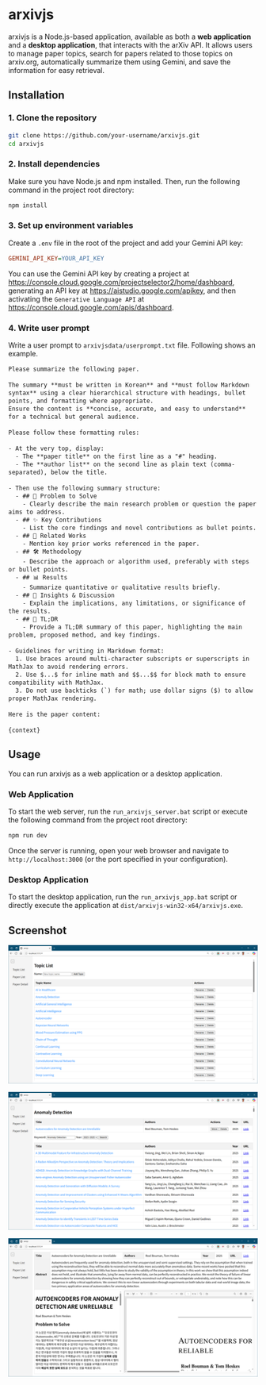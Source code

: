 # arxivjs

arxivjs is a Node.js-based application, available as both a **web application** and a **desktop application**, that interacts with the arXiv API. It allows users to manage paper topics, search for papers related to those topics on arxiv.org, automatically summarize them using Gemini, and save the information for easy retrieval.

## Installation

### 1. Clone the repository

```bash
git clone https://github.com/your-username/arxivjs.git
cd arxivjs
```

### 2. Install dependencies

Make sure you have Node.js and npm installed. Then, run the following command in the project root directory:

```bash
npm install
```

### 3. Set up environment variables

Create a `.env` file in the root of the project and add your Gemini API key:

```ini
GEMINI_API_KEY=YOUR_API_KEY
```

You can use the Gemini API key by creating a project at <https://console.cloud.google.com/projectselector2/home/dashboard>, generating an API key at <https://aistudio.google.com/apikey>, and then activating the `Generative Language API` at <https://console.cloud.google.com/apis/dashboard>.

### 4. Write user prompt

Write a user prompt to `arxivjsdata/userprompt.txt` file.
Following shows an example.

```text
Please summarize the following paper.

The summary **must be written in Korean** and **must follow Markdown syntax** using a clear hierarchical structure with headings, bullet points, and formatting where appropriate.
Ensure the content is **concise, accurate, and easy to understand** for a technical but general audience.

Please follow these formatting rules:

- At the very top, display:
  - The **paper title** on the first line as a "#" heading.
  - The **author list** on the second line as plain text (comma-separated), below the title.

- Then use the following summary structure:
  - ## 🧩 Problem to Solve
    - Clearly describe the main research problem or question the paper aims to address.
  - ## ✨ Key Contributions
    - List the core findings and novel contributions as bullet points.
  - ## 📎 Related Works
    - Mention key prior works referenced in the paper.
  - ## 🛠️ Methodology
    - Describe the approach or algorithm used, preferably with steps or bullet points.
  - ## 📊 Results
    - Summarize quantitative or qualitative results briefly.
  - ## 🧠 Insights & Discussion
    - Explain the implications, any limitations, or significance of the results.
  - ## 📌 TL;DR
    - Provide a TL;DR summary of this paper, highlighting the main problem, proposed method, and key findings.

- Guidelines for writing in Markdown format:
  1. Use braces around multi-character subscripts or superscripts in MathJax to avoid rendering errors.
  2. Use $...$ for inline math and $$...$$ for block math to ensure compatibility with MathJax.
  3. Do not use backticks (`) for math; use dollar signs ($) to allow proper MathJax rendering.

Here is the paper content:

{context}
```

## Usage

You can run arxivjs as a web application or a desktop application.

### Web Application

To start the web server, run the `run_arxivjs_server.bat` script or execute the following command from the project root directory:

```bash
npm run dev
```

Once the server is running, open your web browser and navigate to `http://localhost:3000` (or the port specified in your configuration).

### Desktop Application

To start the desktop application, run the `run_arxivjs_app.bat` script or directly execute the application at `dist/arxivjs-win32-x64/arxivjs.exe`.

## Screenshot

![Topic list](./public/topic_list.png)

![Paper List](./public/paper_list.png)

![Paper Detail](./public/paper_detail.png)

